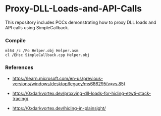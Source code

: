 # Proxy-DLL-Loads-and-API-Calls

This repository includes POCs demonstrating how to proxy DLL loads and API calls using SimpleCallback.

### Compile
```
ml64 /c /Fo Helper.obj Helper.asm
cl /EHsc SimpleCallback.cpp Helper.obj
```


### References

- https://learn.microsoft.com/en-us/previous-versions/windows/desktop/legacy/ms686295(v=vs.85)
* https://0xdarkvortex.dev/proxying-dll-loads-for-hiding-etwti-stack-tracing/
+ https://0xdarkvortex.dev/hiding-in-plainsight/
